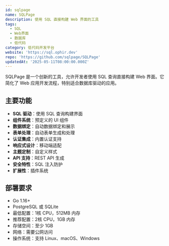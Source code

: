 ```yaml
---
id: sqlpage
name: SQLPage
description: 使用 SQL 直接构建 Web 界面的工具
tags:
  - SQL
  - Web界面
  - 数据库
  - 低代码
category: 低代码开发平台
website: 'https://sql.ophir.dev'
repo: 'https://github.com/sqlpage/SQLPage'
updatedAt: '2025-05-11T08:00:00.000Z'
---
```


SQLPage 是一个创新的工具，允许开发者使用 SQL 查询直接构建 Web 界面。它简化了 Web 应用开发流程，特别适合数据库驱动的应用。

## 主要功能

- **SQL 驱动**：使用 SQL 查询构建界面
- **组件系统**：预定义的 UI 组件
- **数据绑定**：自动数据绑定和展示
- **表单处理**：自动表单生成和处理
- **认证集成**：内置认证支持
- **响应式设计**：移动端适配
- **主题定制**：自定义样式
- **API 支持**：REST API 生成
- **安全特性**：SQL 注入防护
- **扩展性**：插件系统

## 部署要求

- Go 1.16+
- PostgreSQL 或 SQLite
- 最低配置：1核 CPU，512MB 内存
- 推荐配置：2核 CPU，1GB 内存
- 存储空间：至少 1GB
- 网络：需要公网访问
- 操作系统：支持 Linux、macOS、Windows 